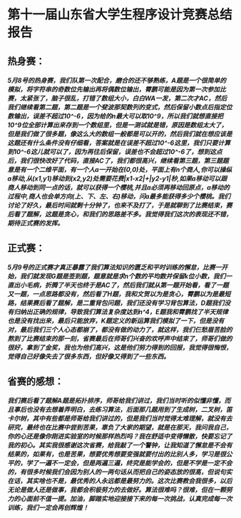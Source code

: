 # 第十一届山东省大学生程序设计竞赛总结报告

## 热身赛：

##### 5月8号的热身赛，我们队第一次配合，磨合的还不够熟练，A题是一个很简单的模拟，将字符串的奇数位先输出再将偶数位输出，霄鹏可能是因为第一次参加比赛，太紧张了，脑子很乱，打错了数组大小，白白WA一发，第二次才AC，然后我们继续看第二题，第二题是一个斐波那契数列的变式，然后保留小数点后指定位数输出，误差不超过10^-6，因为给的n最大可以取10^9，所以我们就想直接把10^9位全部计算出来存到一个数组里，但是一测试就是错，原因是数组太大了，但是我们做了很多题，像这么大的数组一般都是可以开的，然后我们就在想应该是这题还有什么条件没有仔细看，答案就是在误差不超过10^-6这里，我们只要计算到10^-6这儿就可以了，因为再往后保留，误差也不会超过10^-6了，想到这点后，我们很快改好了代码，直接AC了，我们都很高兴，继续看第三题，第三题题意是有一个二维平面，有一个人a一开始在(0,0)处，平面上有n个商人,你可以操纵a移动,从(x1,y1)移动到(x2,y2)处需要花费|x1-x2|+|y2-y1|秒,如果a移动可以跟商人移动到同一点的话，就可以获得一个樱桃,并且a必须再移动回原点，a移动的过程中,商人也会单方向(上、下、左、右)移动，问a最多能获得多少个樱桃。我们讨论了好久，最后时间就剩十分钟了，也来不及打了，于是就聊到了比赛结束，赛后看了题解，这题是贪心，和我们的思路差不多。我觉得我们这次的表现还不错，期待正式赛的发挥。

## 正式赛：

##### 5月9号的正式赛才真正暴露了我们算法知识的匮乏和平时训练的懈怠，比赛一开始，我们就发现G题是签到题，题意就是求n个数的平均数并保留k位小数，我们一直出小毛病，折腾了半天也终于是AC了，然后我们就从第一题开始看，看了一题又一题，一点思路都没有，然后看了H题，我和文贺以为是贪心，霄鹏以为是最短路，结果赛后看了题解，是二重背包问题，我们还没有学习背包算法，D题我们没有归纳出正确的规律，导致我们算法复杂度达到n^4，E题我和霄鹏找了半天规律也是没有找出来，最后只能放弃，K题定义的新运算我们模拟了一下，但是没有对，最后我们三个人心态都崩了，都没有做的动力了，就这样，我们仨愁眉苦脸的熬到了比赛结束的那一刻，省赛最后在师哥们兴奋的欢呼声中结束了，师哥们做的很好，拿到了金奖，我也为他们高兴，这是他们努力得到的回报，我觉得很悔恨，觉得自己好像失去了很多东西，但好像又得到了一些东西。

## 省赛的感想：

##### 我们赛后看了题解A题是拓扑排序，师哥给我们讲过，我们当时听的似懂非懂，而且事后也没有去想着弄明白，去练习算法，后面那几题用到了生成树，二叉树，笛卡尔树，其中有些都是师哥给我们讲过的，但是我们当时觉得太难理解，就没有去研究，最终也在比赛中尝到苦果，辜负了大家的期望，就是在那天，我问我自己，你的心还是像你刚进实验室的时候那样热烈吗？我在舒适中变得懒散，快要忘记了我的初心。其实我很感谢这次省赛，给我敲了一个警钟，让我知道了懈怠是不会有结果的，如果有，也是苦果，想要优秀想要变强就要付出的比别人多，学习是很公平的，学了一遍不一定会，但是两遍三遍，终究是能学会的，但是不学是一定不会的，有很多时候我们会因为别人的一两句话从而把自己的姿态放的很高，但说句实在话，其实啥也不是，最优秀的人永远都是最努力的。这次比赛教会我很多，以后无论是做人还是做事，我都会积极努力的去做好。算法很难吗？很难，但在一颗努力的心面前不值一提。加油，脚踏实地迎接接下来的每一次挑战，认真完成每一次训练，我们一定会再创辉煌！



